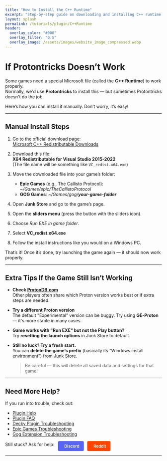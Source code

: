 ```yaml
---
title: "How to Install the C++ Runtime"
excerpt: "Step-by-step guide on downloading and installing C++ runtime dependency"
layout: splash
permalink: /tutorials/plugin/C++Runtime 
header:
  overlay_color: "#000"
  overlay_filter: "0.5"
  overlay_image: /assets/images/website_image_compressed.webp
---
```

<div class="spacer mt-4"></div>

# If Protontricks Doesn’t Work

Some games need a special Microsoft file (called the **C++ Runtime**) to work properly.  
Normally, we'd use **Protontricks** to install this — but sometimes Protontricks doesn't do the job.

Here’s how you can install it manually. Don’t worry, it’s easy!

---

## Manual Install Steps

1. Go to the official download page:  
    [Microsoft C++ Redistributable Downloads](https://learn.microsoft.com/en-us/cpp/windows/latest-supported-vc-redist?view=msvc-170)

2. Download this file:  
   **X64 Redistributable for Visual Studio 2015-2022**  
   (The file name will be something like `VC_redist.x64.exe`)

3. Move the downloaded file into your game’s folder:  
   - **Epic Games** (e.g., The Callisto Protocol): *~/Games/epic/TheCallistoProtocol*
   - **GOG Games**:  *~/Games/gog/**your-game-folder***

4. Open **Junk Store** and go to the game’s page.

5. Open the **sliders menu** (press the button with the sliders icon).

6. Choose *Run EXE in game folder*.

7. Select **VC_redist.x64.exe**

8. Follow the install instructions like you would on a Windows PC.

That’s it! Once it’s done, try launching the game again — it should now work properly.

---

## Extra Tips If the Game Still Isn’t Working

- **Check [ProtonDB.com](https://www.protondb.com)**  
  Other players often share which Proton version works best or if extra steps are needed.

- **Try a different Proton version**  
  The default "Experimental" version can be buggy. Try using **GE-Proton** — it's more stable in many cases.

- **Game works with "Run EXE" but not the Play button?**  
  Try **resetting the launch options** in Junk Store to default.

- **Still no luck? Try a fresh start.**  
  You can **delete the game’s prefix** (basically its “Windows install environment”) from Junk Store.  
  > Be careful — this will delete all saved data and settings for that game!

---

## Need More Help?

If you run into trouble, check out:
- [Plugin Help](/deckyhelp)
- [Plugin FAQ](/faq/decky/)
- [Decky Plugin Troubleshooting](/troubleshooting/plugin)
- [Epic Games Troubleshooting](/troubleshooting/epic)
- [Gog Extension Troubleshooting](/troubleshooting/gog)

Still stuck? Ask for help: 
<a href="https://discord.gg/6mRUhR6Teh" target="_blank" rel="noopener" class="community-btn discord-btn">
  <i class="fab fa-discord" style="margin-right: 6px;"></i> Discord
</a>
<a href="https://www.reddit.com/r/JunkStore/" target="_blank" rel="noopener" class="community-btn reddit-btn">
  <i class="fab fa-reddit" style="margin-right: 6px;"></i> Reddit
</a>

---


<style>
.community-btn {
  display: inline-flex;
  align-items: center;
  padding: 6px 12px;
  border-radius: 4px;
  text-decoration: none;
  font-weight: 600;
  font-size: 13px;
  transition: all 0.2s ease;
  border: 2px solid transparent;
  margin-left: 8px;
  color: white;
}

.discord-btn {
  background: #5865f2;
  color: white !important;
}

.reddit-btn {
  background: #ff4500;
  color: white !important;
}

.community-btn:hover {
  transform: translateY(-1px);
  box-shadow: 0 4px 12px rgba(0, 0, 0, 0.3);
  text-decoration: none;
  color: white;
  opacity: 0.9;
}
</style>
